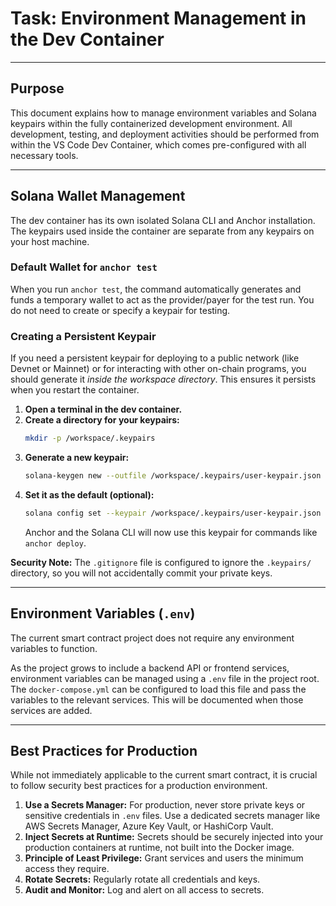   # Task: Environment Management in the Dev Container

  ---

  ## Purpose
  This document explains how to manage environment variables and Solana keypairs within the fully containerized development environment. All development, testing, and deployment activities should be performed from within the VS Code Dev Container, which comes pre-configured with all necessary tools.

  ---

  ## Solana Wallet Management

  The dev container has its own isolated Solana CLI and Anchor installation. The keypairs used inside the container are separate from any keypairs on your host machine.

  ### Default Wallet for `anchor test`
  When you run `anchor test`, the command automatically generates and funds a temporary wallet to act as the provider/payer for the test run. You do not need to create or specify a keypair for testing.

  ### Creating a Persistent Keypair

  If you need a persistent keypair for deploying to a public network (like Devnet or Mainnet) or for interacting with other on-chain programs, you should generate it *inside the workspace directory*. This ensures it persists when you restart the container.

  1.  **Open a terminal in the dev container.**
  2.  **Create a directory for your keypairs:**
      ```sh
      mkdir -p /workspace/.keypairs
      ```
  3.  **Generate a new keypair:**
      ```sh
      solana-keygen new --outfile /workspace/.keypairs/user-keypair.json --no-bip39-passphrase
      ```
  4.  **Set it as the default (optional):**
      ```sh
      solana config set --keypair /workspace/.keypairs/user-keypair.json
      ```
      Anchor and the Solana CLI will now use this keypair for commands like `anchor deploy`.

  **Security Note:** The `.gitignore` file is configured to ignore the `.keypairs/` directory, so you will not accidentally commit your private keys.

  ---

  ## Environment Variables (`.env`)

  The current smart contract project does not require any environment variables to function.

  As the project grows to include a backend API or frontend services, environment variables can be managed using a `.env` file in the project root. The `docker-compose.yml` can be configured to load this file and pass the variables to the relevant services. This will be documented when those services are added.

  ---

  ## Best Practices for Production

  While not immediately applicable to the current smart contract, it is crucial to follow security best practices for a production environment.

  1.  **Use a Secrets Manager:** For production, never store private keys or sensitive credentials in `.env` files. Use a dedicated secrets manager like AWS Secrets Manager, Azure Key Vault, or HashiCorp Vault.
  2.  **Inject Secrets at Runtime:** Secrets should be securely injected into your production containers at runtime, not built into the Docker image.
  3.  **Principle of Least Privilege:** Grant services and users the minimum access they require.
  4.  **Rotate Secrets:** Regularly rotate all credentials and keys.
  5.  **Audit and Monitor:** Log and alert on all access to secrets.